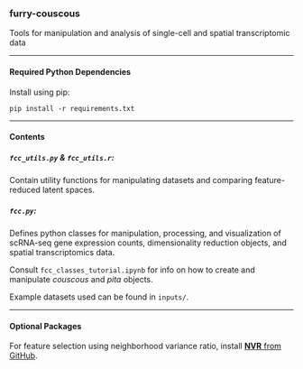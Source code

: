 ### furry-couscous
Tools for manipulation and analysis of single-cell and spatial transcriptomic data

---
#### Required Python Dependencies
Install using pip:  
```
pip install -r requirements.txt
```

---
#### Contents
##### `fcc_utils.py` & `fcc_utils.r`:
Contain utility functions for manipulating datasets and comparing feature-reduced latent spaces.  

##### `fcc.py`:
Defines python classes for manipulation, processing, and visualization of scRNA-seq gene expression counts, dimensionality reduction objects, and spatial transcriptomics data.  

Consult `fcc_classes_tutorial.ipynb` for info on how to create and manipulate _couscous_ and _pita_ objects.  

Example datasets used can be found in `inputs/`.  

---
#### Optional Packages

For feature selection using neighborhood variance ratio, install [__NVR__ from GitHub](https://github.com/KenLauLab/NVR).  
